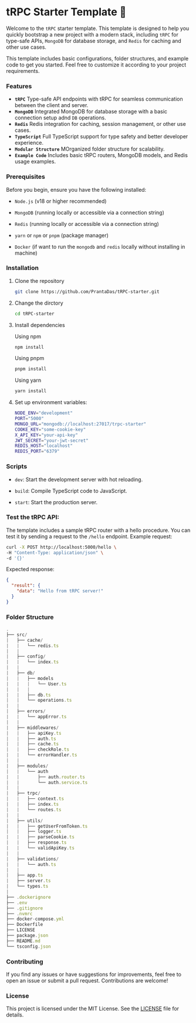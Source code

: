 # tRPC Starter Template       🐬

Welcome to the `tRPC` starter template. This template is designed to help you quickly bootstrap a new project with a modern stack, including `tRPC` for type-safe APIs, `MongoDB` for database storage, and `Redis` for caching and other use cases.

This template includes basic configurations, folder structures, and example code to get you started. Feel free to customize it according to your project requirements.

### Features
* **`tRPC`** Type-safe API endpoints with tRPC for seamless communication between the client and server.
* **`MongoDB`** Integrated MongoDB for database storage with a basic connection setup adnd `DB` operations.
* **`Redis`** Redis integration for caching, session management, or other use cases.
* **`TypeScript`** Full TypeScript support for type safety and better developer experience.
* **`Modular Structure`** MOrganized folder structure for scalability.
* **`Example Code`** Includes basic tRPC routers, MongoDB models, and Redis usage examples.

### Prerequisites
Before you begin, ensure you have the following installed:

* `Node.js` (v18 or higher recommended)

* `MongoDB` (running locally or accessible via a connection string)

* `Redis` (running locally or accessible via a connection string)

* `yarn` or `npm` or `pnpm` (package manager)

* `Docker` (if want to run the `mongodb` and `redis` locally without installing in machine)

### Installation

1. Clone the repository

    ```bash
    git clone https://github.com/PrantaDas/tRPC-starter.git
    ```

2. Change the dirctory

    ```bash
    cd tRPC-starter
    ```

3. Install dependencies

    Using npm 

    ```bash
    npm install
    ```

    Using pnpm 

    ```bash
    pnpm install
    ```

    Using yarn 

    ```bash
    yarn install
    ```

4. Set up environment variables:
    ```bash
    NODE_ENV="development"
    PORT="5000"
    MONGO_URL="mongodb://localhost:27017/trpc-starter"
    COOKE_KEY="some-cookie-key"
    X_API_KEY="your-api-key"
    JWT_SECRET="your-jwt-secret"
    REDIS_HOST="localhost"
    REDIS_PORT="6379"
    ```

### Scripts
* `dev`: Start the development server with hot reloading.

* `build`: Compile TypeScript code to JavaScript.

* `start`: Start the production server.

### Test the tRPC API:
The template includes a sample tRPC router with a hello procedure. You can test it by sending a request to the `/hello` endpoint.
Example request:
```bash
curl -X POST http://localhost:5000/hello \
-H "Content-Type: application/json" \
-d '{}'
```
Expected response:


```json
{
  "result": {
    "data": "Hello from tRPC server!"
  }
}
```


### Folder Structure

```typescript
.
├── src/
|   ├── cache/
|   |   └── redis.ts
|   |
|   ├── config/
|   |   └── index.ts
|   |
|   ├── db/
|   |   ├── models
|   |   |   └── User.ts
|   |   |
|   |   ├── db.ts
|   |   └── operations.ts
|   |
|   ├── errors/
|   |   └── appError.ts
|   |
|   ├── middlewares/
|   |   ├── apiKey.ts
|   |   ├── auth.ts
|   |   ├── cache.ts
|   |   ├── checkRole.ts
|   |   └── errorHandler.ts
|   |
|   ├── modules/
|   |   └── auth
|   |       ├── auth.router.ts
|   |       └── auth.service.ts
|   |
|   ├── trpc/
|   |   ├── context.ts
|   |   ├── index.ts
|   |   └── routes.ts
|   | 
|   ├── utils/
|   |   ├── getUserFromToken.ts
|   |   ├── logger.ts
|   |   ├── parseCookie.ts
|   |   ├── response.ts
|   |   └── validApiKey.ts
|   |
|   ├── validations/
|   |   └── auth.ts
|   |
|   ├── app.ts
|   ├── server.ts
|   └── types.ts
|
├── .dockerignore
├── .env
├── .gitignore
├── .nvmrc
├── docker-compose.yml
├── Dockerfile
├── LICENSE
├── package.json
├── README.md
└── tsconfig.json
```


### Contributing
If you find any issues or have suggestions for improvements, feel free to open an issue or submit a pull request. Contributions are welcome!

### License
This project is licensed under the MIT License. See the [LICENSE](https://github.com/PrantaDas/trpc-starter/blob/main/LICENSE) file for details.